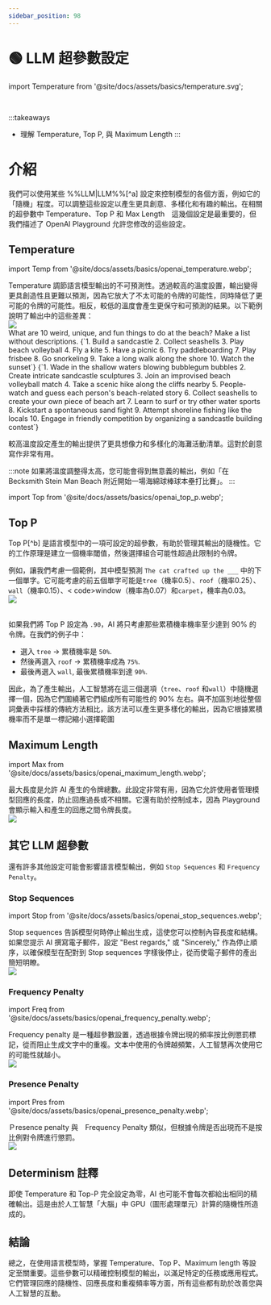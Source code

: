 ```yaml
---
sidebar_position: 98
---
```


# 🟢 LLM 超參數設定


import Temperature from '@site/docs/assets/basics/temperature.svg';

<div style={{textAlign: 'center'}}>
  <Temperature style={{width:"100%",height:"300px",verticalAlign:"top"}}/>
</div>
<br/>

:::takeaways
- 理解 Temperature, Top P, 與 Maximum Length
:::

# 介紹

我們可以使用某些 %%LLM|LLM%%[^a] 設定來控制模型的各個方面，例如它的「隨機」程度。可以調整這些設定以產生更具創意、多樣化和有趣的輸出。在相關的超參數中 Temperature、Top P 和 Max Length　這幾個設定是最重要的，但我們描述了 OpenAI Playground 允許您修改的這些設定。

## Temperature

import Temp from '@site/docs/assets/basics/openai_temperature.webp';

<div className="flex flex-col sm:flex-row justify-between">
  <div>
Temperature 調節語言模型輸出的不可預測性。透過較高的溫度設置，輸出變得更具創造性且更難以預測，因為它放大了不太可能的令牌的可能性，同時降低了更可能的令牌的可能性。相反，較低的溫度會產生更保守和可預測的結果。以下範例說明了輸出中的這些差異：
  </div>
  <div className="mt-4 sm:mt-0 sm:ml-auto">
    <img src={Temp} className="img-docs w-20 sm:w-auto" />
  </div>
</div>

<AIInput>
What are 10 weird, unique, and fun things to do at the beach? Make a list without descriptions.
</AIInput>
<AIOutput title="ChatGPT Output (Temperature=0, Top P = 1)">
{`1. Build a sandcastle
2. Collect seashells
3. Play beach volleyball
4. Fly a kite
5. Have a picnic
6. Try paddleboarding
7. Play frisbee
8. Go snorkeling
9. Take a long walk along the shore
10. Watch the sunset`}
</AIOutput>
<AIOutput title="ChatGPT Output (Temperature=1.5, Top P = 1)">
{`1. Wade in the shallow waters blowing bubblegum bubbles
2. Create intricate sandcastle sculptures
3. Join an improvised beach volleyball match
4. Take a scenic hike along the cliffs nearby
5. People-watch and guess each person's beach-related story
6. Collect seashells to create your own piece of beach art
7. Learn to surf or try other water sports
8. Kickstart a spontaneous sand fight
9. Attempt shoreline fishing like the locals
10. Engage in friendly competition by organizing a sandcastle building contest`}
</AIOutput>

較高溫度設定產生的輸出提供了更具想像力和多樣化的海灘活動清單。這對於創意寫作非常有用。

:::note
如果將溫度調整得太高，您可能會得到無意義的輸出，例如「在 Becksmith Stein Man Beach 附近開始一場海綿球棒球本壘打比賽」。
:::

import Top from '@site/docs/assets/basics/openai_top_p.webp';

## Top P

Top P[^b] 是語言模型中的一項可設定的超參數，有助於管理其輸出的隨機性。它的工作原理是建立一個機率閾值，然後選擇組合可能性超過此限制的令牌。

<div className="flex flex-col sm:flex-row justify-between">
  <div>
例如，讓我們考慮一個範例，其中模型預測 <code>The cat crafted up the ___</code> 中的下一個單字。它可能考慮的前五個單字可能是<code>tree</code>（機率0.5）、<code>roof</code>（機率0.25）、<code>wall</code>（機率0.15）、< code>window</code>（機率為0.07）和<code>carpet</code>，機率為0.03。
  </div>
  <div className="mt-4 sm:mt-0 sm:ml-auto">
    <img src={Top} className="img-docs w-20 sm:w-auto" />
  </div>
</div>
<br/>

如果我們將 Top P 設定為 `.90`，AI 將只考慮那些累積機率機率至少達到 90% 的令牌。在我們的例子中：

- 選入 <code>tree</code> -> 累積機率是 `50%`.
- 然後再選入 <code>roof</code> -> 累積機率成為 `75%`. 
- 最後再選入 <code>wall</code>, 最後累積機率到達 `90%`.  

因此，為了產生輸出，人工智慧將在這三個選項（<code>tree</code>、<code>roof</code> 和<code>wall</code>）中隨機選擇一個，因為它們圍繞著它們組成所有可能性的 90% 左右。與不加區別地從整個詞彙表中採樣的傳統方法相比，該方法可以產生更多樣化的輸出，因為它根據累積機率而不是單一標記縮小選擇範圍

## Maximum Length

import Max from '@site/docs/assets/basics/openai_maximum_length.webp';

<div className="flex flex-col sm:flex-row justify-between">
  <div>
最大長度是允許 AI 產生的令牌總數。此設定非常有用，因為它允許使用者管理模型回應的長度，防止回應過長或不相關。它還有助於控制成本，因為 Playground 會顯示輸入和產生的回應之間令牌長度。
  </div>
  <div className="mt-4 sm:mt-0 sm:ml-auto">
    <img src={Max} className="img-docs w-20 sm:w-auto" />
  </div>
</div>

## 其它 LLM 超參數

還有許多其他設定可能會影響語言模型輸出，例如 `Stop Sequences` 和 `Frequency Penalty`。

### Stop Sequences

import Stop from '@site/docs/assets/basics/openai_stop_sequences.webp';

<div className="flex flex-col sm:flex-row justify-between">
  <div>
Stop sequences 告訴模型何時停止輸出生成，這使您可以控制內容長度和結構。如果您提示 AI 撰寫電子郵件，設定 "Best regards," 或 "Sincerely," 作為停止順序，以確保模型在配對到 Stop sequences 字樣後停止，從而使電子郵件的產出簡短明瞭。
  </div>
  <div className="mt-4 sm:mt-0 sm:ml-auto">
    <img src={Stop} className="img-docs w-20 sm:w-auto" />
  </div>
</div>

### Frequency Penalty

import Freq from '@site/docs/assets/basics/openai_frequency_penalty.webp';

<div className="flex flex-col sm:flex-row justify-between">
  <div>
Frequency penalty 是一種超參數設置，透過根據令牌出現的頻率按比例懲罰標記，從而阻止生成文字中的重複。文本中使用的令牌越頻繁，人工智慧再次使用它的可能性就越小。
  </div>
  <div className="mt-4 sm:mt-0 sm:ml-auto">
    <img src={Freq} className="img-docs w-20 sm:w-auto" />
  </div>
</div>

### Presence Penalty

import Pres from '@site/docs/assets/basics/openai_presence_penalty.webp';

<div className="flex flex-col sm:flex-row justify-between">
  <div>
Ｐresence penalty 與　Frequency Penalty 類似，但根據令牌是否出現而不是按比例對令牌進行懲罰。
  </div>
  <div className="mt-4 sm:mt-0 sm:ml-auto">
    <img src={Pres} className="img-docs w-20 sm:w-auto" />
  </div>
</div>


## Determinism 註釋

即使 Temperature 和 Top-P 完全設定為零，AI 也可能不會每次都給出相同的精確輸出。這是由於人工智慧「大腦」中 GPU（圖形處理單元）計算的隨機性所造成的。

## 結論

總之，在使用語言模型時，掌握 Temperature、Top P、Maximum length 等設定至關重要。這些參數可以精確控制模型的輸出，以滿足特定的任務或應用程式。它們管理回應的隨機性、回應長度和重複頻率等方面，所有這些都有助於改善您與人工智慧的互動。
